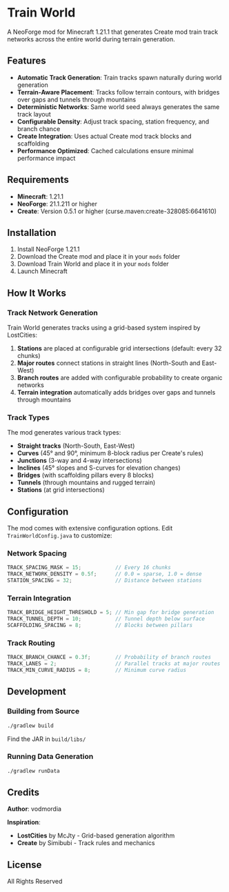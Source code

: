 # Train World

A NeoForge mod for Minecraft 1.21.1 that generates Create mod train track networks across the entire world during terrain generation.

## Features

- **Automatic Track Generation**: Train tracks spawn naturally during world generation
- **Terrain-Aware Placement**: Tracks follow terrain contours, with bridges over gaps and tunnels through mountains
- **Deterministic Networks**: Same world seed always generates the same track layout
- **Configurable Density**: Adjust track spacing, station frequency, and branch chance
- **Create Integration**: Uses actual Create mod track blocks and scaffolding
- **Performance Optimized**: Cached calculations ensure minimal performance impact

## Requirements

- **Minecraft**: 1.21.1
- **NeoForge**: 21.1.211 or higher
- **Create**: Version 0.5.1 or higher (curse.maven:create-328085:6641610)

## Installation

1. Install NeoForge 1.21.1
2. Download the Create mod and place it in your `mods` folder
3. Download Train World and place it in your `mods` folder
4. Launch Minecraft

## How It Works

### Track Network Generation

Train World generates tracks using a grid-based system inspired by LostCities:

1. **Stations** are placed at configurable grid intersections (default: every 32 chunks)
2. **Major routes** connect stations in straight lines (North-South and East-West)
3. **Branch routes** are added with configurable probability to create organic networks
4. **Terrain integration** automatically adds bridges over gaps and tunnels through mountains

### Track Types

The mod generates various track types:
- **Straight tracks** (North-South, East-West)
- **Curves** (45° and 90°, minimum 8-block radius per Create's rules)
- **Junctions** (3-way and 4-way intersections)
- **Inclines** (45° slopes and S-curves for elevation changes)
- **Bridges** (with scaffolding pillars every 8 blocks)
- **Tunnels** (through mountains and rugged terrain)
- **Stations** (at grid intersections)

## Configuration

The mod comes with extensive configuration options. Edit `TrainWorldConfig.java` to customize:

### Network Spacing
```java
TRACK_SPACING_MASK = 15;           // Every 16 chunks
TRACK_NETWORK_DENSITY = 0.5f;      // 0.0 = sparse, 1.0 = dense
STATION_SPACING = 32;              // Distance between stations
```

### Terrain Integration
```java
TRACK_BRIDGE_HEIGHT_THRESHOLD = 5; // Min gap for bridge generation
TRACK_TUNNEL_DEPTH = 10;           // Tunnel depth below surface
SCAFFOLDING_SPACING = 8;           // Blocks between pillars
```

### Track Routing
```java
TRACK_BRANCH_CHANCE = 0.3f;        // Probability of branch routes
TRACK_LANES = 2;                   // Parallel tracks at major routes
TRACK_MIN_CURVE_RADIUS = 8;        // Minimum curve radius
```

## Development

### Building from Source

```bash
./gradlew build
```

Find the JAR in `build/libs/`

### Running Data Generation

```bash
./gradlew runData
```

## Credits

**Author**: vodmordia

**Inspiration**:
- **LostCities** by McJty - Grid-based generation algorithm
- **Create** by Simibubi - Track rules and mechanics

## License

All Rights Reserved

